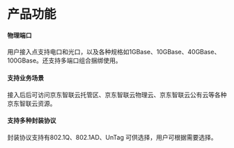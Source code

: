 # 产品功能

#### 物理端口
用户接入点支持电口和光口，以及各种规格如1GBase、10GBase、40GBase、100GBase。还支持多端口组合捆绑使用。     
#### 支持业务场景
接入后后可访问京东智联云托管区、京东智联云物理云、京东智联云公有云等各种京东智联云资源。
#### 支持多种封装协议
封装协议支持有802.1Q、802.1AD、UnTag 可供选择，用户可根据需要选择。

